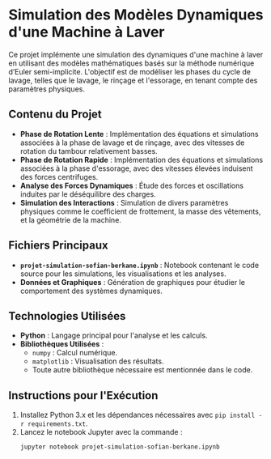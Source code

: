 # Simulation des Modèles Dynamiques d'une Machine à Laver

Ce projet implémente une simulation des dynamiques d'une machine à laver en utilisant des modèles mathématiques basés sur la méthode numérique d’Euler semi-implicite. L'objectif est de modéliser les phases du cycle de lavage, telles que le lavage, le rinçage et l'essorage, en tenant compte des paramètres physiques.

## Contenu du Projet

- **Phase de Rotation Lente** : Implémentation des équations et simulations associées à la phase de lavage et de rinçage, avec des vitesses de rotation du tambour relativement basses.
- **Phase de Rotation Rapide** : Implémentation des équations et simulations associées à la phase d'essorage, avec des vitesses élevées induisent des forces centrifuges.
- **Analyse des Forces Dynamiques** : Étude des forces et oscillations induites par le déséquilibre des charges.
- **Simulation des Interactions** : Simulation de divers paramètres physiques comme le coefficient de frottement, la masse des vêtements, et la géométrie de la machine.

## Fichiers Principaux

- **`projet-simulation-sofian-berkane.ipynb`** : Notebook contenant le code source pour les simulations, les visualisations et les analyses.
- **Données et Graphiques** : Génération de graphiques pour étudier le comportement des systèmes dynamiques.

## Technologies Utilisées

- **Python** : Langage principal pour l'analyse et les calculs.
- **Bibliothèques Utilisées** :
  - `numpy` : Calcul numérique.
  - `matplotlib` : Visualisation des résultats.
  - Toute autre bibliothèque nécessaire est mentionnée dans le code.

## Instructions pour l'Exécution

1. Installez Python 3.x et les dépendances nécessaires avec `pip install -r requirements.txt`.
2. Lancez le notebook Jupyter avec la commande :
   ```bash
   jupyter notebook projet-simulation-sofian-berkane.ipynb
